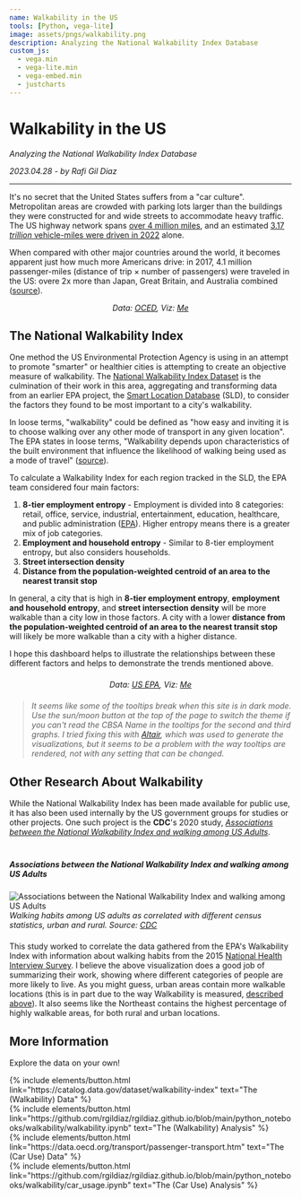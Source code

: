```yaml
---
name: Walkability in the US
tools: [Python, vega-lite]
image: assets/pngs/walkability.png
description: Analyzing the National Walkability Index Database
custom_js:
  - vega.min
  - vega-lite.min
  - vega-embed.min
  - justcharts
---
```


# Walkability in the US

_Analyzing the National Walkability Index Database_

_2023.04.28 - by Rafi Gil Diaz_

---

It's no secret that the United States suffers from a "car culture". Metropolitan areas are crowded with parking lots larger than the buildings they were constructed for and wide streets to accommodate heavy traffic. The US highway network spans [over 4 million miles](https://www.statista.com/statistics/183397/united-states-highway-mileage-since-1990/), and an estimated [3.17 _trillion_ vehicle-miles were driven in 2022](https://www.statista.com/statistics/185579/us-vehicle-miles-in-transit-since-1960/) alone.

When compared with other major countries around the world, it becomes apparent just how much more Americans drive: in 2017, 4.1 million passenger-miles (distance of trip × number of passengers) were traveled in the US: overe 2x more than Japan, Great Britain, and Australia combined ([source](https://data.oecd.org/transport/passenger-transport.htm)).

<!-- center the chart-->
<fig style="width: 100%; display: flex; flex-direction: column; align-items: center;">
  <vegachart schema-url="{{ site.baseurl }}/assets/json/car_usage.json" style="width: fit-content"></vegachart>
  <figcaption style="font-style: italic">
    Data: <a href="https://data.oecd.org/transport/passenger-transport.htm">OCED</a>, Viz: <a href="#more-information">Me</a>
  </figcaption>
</fig>

## The National Walkability Index

One method the US Environmental Protection Agency is using in an attempt to promote "smarter" or healthier cities is attempting to create an objective measure of walkability. The [National Walkability Index Dataset](https://catalog.data.gov/dataset/walkability-index) is the culmination of their work in this area, aggregating and transforming data from an earlier EPA project, the [Smart Location Database](https://www.epa.gov/smartgrowth/smart-location-mapping#SLD) (SLD), to consider the factors they found to be most important to a city's walkability.

In loose terms, "walkability" could be defined as "how easy and inviting it is to choose walking over any other mode of transport in any given location". The EPA states in loose terms, "Walkability depends upon characteristics of the built environment that influence the likelihood of walking being used as a mode of travel" ([source](https://catalog.data.gov/dataset/walkability-index)).

To calculate a Walkability Index for each region tracked in the SLD, the EPA team considered four main factors:

1. **8-tier employment entropy** - Employment is divided into 8 categories: retail, office, service, industrial, entertainment, education, healthcare, and public administration ([EPA](https://enviroatlas.epa.gov/enviroatlas/DataFactSheets/pdf/Supplemental/Employmentdiversity.pdf)). Higher entropy means there is a greater mix of job categories.
2. **Employment and household entropy** - Similar to 8-tier employment entropy, but also considers households.
3. **Street intersection density**
4. **Distance from the population-weighted centroid of an area to the nearest transit stop**

In general, a city that is high in **8-tier employment entropy**, **employment and household entropy**, and **street intersection density** will be more walkable than a city low in those factors. A city with a lower **distance from the population-weighted centroid of an area to the nearest transit stop** will likely be more walkable than a city with a higher distance.

I hope this dashboard helps to illustrate the relationships between these different factors and helps to demonstrate the trends mentioned above.

<fig style="width: 100%; display: flex; flex-direction: column; align-items: center; margin: 1.5em 0;">
  <vegachart schema-url="{{ site.baseurl }}/assets/json/walkability.json" style="width: fit-content"></vegachart>
  <figcaption style="font-style: italic">
    Data: <a href="https://catalog.data.gov/dataset/walkability-index">US EPA</a>, Viz: <a href="#more-information">Me</a>
  </figcaption>
</fig>

> _It seems like some of the tooltips break when this site is in dark mode. Use the sun/moon button at the top of the page to switch the theme if you can't read the CBSA Name in the tooltips for the second and third graphs. I tried fixing this with [Altair](https://altair-viz.github.io/), which was used to generate the visualizations, but it seems to be a problem with the way tooltips are rendered, not with any setting that can be changed._


## Other Research About Walkability

While the National Walkability Index has been made available for public use, it has also been used internally by the US government groups for studies or other projects. One such project is the **CDC**'s 2020 study, [_Associations between the National Walkability Index and walking among US Adults_](https://stacks.cdc.gov/view/cdc/111032).

<fig style="width: 100%; display: flex; flex-direction: column; align-items: center; margin: 1.5em 0;">
  <h5>Associations between the National Walkability Index and walking among US Adults</h5>
  <img 
    src="{{ site.baseurl }}/assets/pngs/cdc_111032_DS3.jpeg" 
    style="max-width: 700px"
    alt="Associations between the National Walkability Index and walking among US Adults"
  />
  <figcaption style="font-style: italic">
    Walking habits among US adults as correlated with different census statistics, urban and rural. Source: <a href="https://stacks.cdc.gov/view/cdc/111032">CDC</a>
  </figcaption>
</fig>

This study worked to correlate the data gathered from the EPA's Walkability Index with information about walking habits from the 2015 [National Health Interview Survey](https://www.cdc.gov/nchs/nhis/index.htm). I believe the above visualization does a good job of summarizing their work, showing where different categories of people are more likely to live. As you might guess, urban areas contain more walkable locations (this is in part due to the way Walkability is measured, [described above](#the-national-walkability-index)). It also seems like the Northeast contains the highest percentage of highly walkable areas, for both rural and urban locations.

## More Information

Explore the data on your own!

<div class="left">
{% include elements/button.html link="https://catalog.data.gov/dataset/walkability-index" text="The (Walkability) Data" %}
</div>

<div class="right">
{% include elements/button.html link="https://github.com/rgildiaz/rgildiaz.github.io/blob/main/python_notebooks/walkability/walkability.ipynb" text="The (Walkability) Analysis" %}
</div>

<div class="left">
{% include elements/button.html link="https://data.oecd.org/transport/passenger-transport.htm" text="The (Car Use) Data" %}
</div>

<div class="right">
{% include elements/button.html link="https://github.com/rgildiaz/rgildiaz.github.io/blob/main/python_notebooks/walkability/car_usage.ipynb" text="The (Car Use) Analysis" %}
</div>
